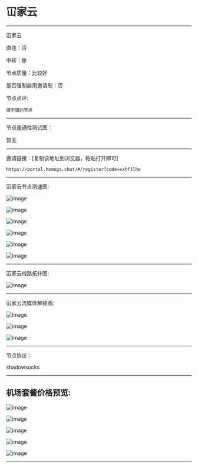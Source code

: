 # 冚家云

-------------------------

冚家云

直连：否

中转：是

节点质量：比较好

是否强制启用邀请制：否

节点点评:

    很不错的节点

-------------------------

节点连通性测试图：

暂无

-------------------------

邀请链接：[复制该地址到浏览器，粘贴打开即可]

    https://portal.homega.chat/#/register?code=xxhf1lhe

-------------------------

冚家云节点测速图:

![image](/img/62.png)

![image](/img/63.png)

![image](/img/64.png)

![image](/img/65.png)

![image](/img/66.png)

![image](/img/67.png)

-------------------------

冚家云线路拓扑图:

![image](/img/68.png)

-------------------------

冚家云流媒体解锁图:

![image](/img/62.png)

![image](/img/63.png)

![image](/img/64.png)

-------------------------

节点协议：

shadowsocks

-------------------------

## 机场套餐价格预览:

![image](/price/kjy/1.png)

![image](/price/kjy/2.png)

![image](/price/kjy/3.png)

![image](/price/kjy/4.png)

![image](/price/kjy/5.png)

-------------------------
